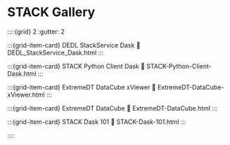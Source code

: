 
# STACK Gallery

::::{grid} 2
:gutter: 2

:::{grid-item-card} DEDL StackService Dask
:link: DEDL_StackService_Dask.html
:::



:::{grid-item-card} STACK Python Client Dask
:link: STACK-Python-Client-Dask.html
:::



:::{grid-item-card} ExtremeDT DataCube xViewer
:link: ExtremeDT-DataCube-xViewer.html
:::



:::{grid-item-card} ExtremeDT DataCube
:link: ExtremeDT-DataCube.html
:::



:::{grid-item-card} STACK Dask 101
:link: STACK-Dask-101.html
:::


::::

